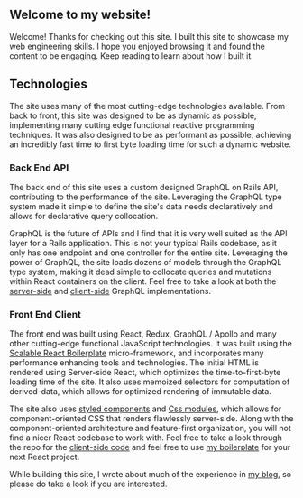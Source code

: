 ## Welcome to my website!
Welcome!  Thanks for checking out this site.  I built this site to showcase my web engineering skills.  I hope you enjoyed browsing it and found the content to be engaging.  Keep reading to learn about how I built it.

## Technologies
The site uses many of the most cutting-edge technologies available.  From back to front, this site was designed to be as dynamic as possible, implementing many cutting edge functional reactive programming techniques.  It was also designed to be as performant as possible, achieving an incredibly fast time to first byte loading time for such a dynamic website.

### Back End API
The back end of this site uses a custom designed GraphQL on Rails API, contributing to the performance of the site. Leveraging the GraphQL type system made it simple to define the site's data needs declaratively and allows for declarative query collocation.

GraphQL is the future of APIs and I find that it is very well suited as the API layer for a Rails application.  This is not your typical Rails codebase, as it only has one endpoint and one controller for the entire site.  Leveraging the power of GraphQL, the site loads dozens of models through the GraphQL type system, making it dead simple to collocate queries and mutations within React containers on the client.  Feel free to take a look at both the [server-side](https://github.com/RyanCCollins/ryancollinsio/tree/master/app/graph) and [client-side](https://github.com/RyanCCollins/ryancollinsio/tree/master/client/app/src/containers) GraphQL implementations.

### Front End Client
The front end was built using React, Redux, GraphQL / Apollo and many other cutting-edge functional JavaScript technologies.  It was built using the [Scalable React Boilerplate](https://github.com/RyanCCollins/scalable-react-boilerplate) micro-framework, and incorporates many performance enhancing tools and technologies.  The initial HTML is rendered using Server-side React, which optimizes the time-to-first-byte loading time of the site.  It also uses memoized selectors for computation of derived-data, which allows for optimized rendering of immutable data.

The site also uses [styled components](https://github.com/styled-components/styled-components) and [Css modules](https://github.com/css-modules/css-modules), which allows for component-oriented CSS that renders flawlessly server-side.  Along with the component-oriented architecture and feature-first organization, you will not find a nicer React codebase to work with.  Feel free to take a look through the repo for the [client-side code](https://github.com/RyanCCollins/ryancollinsio/tree/master/client) and feel free to use [my boilerplate](https://github.com/RyanCCollins/scalable-react-boilerplate) for your next React project.

While building this site, I wrote about much of the experience in [my blog](http://www.ryancollins.io), so please do take a look if you are interested.
